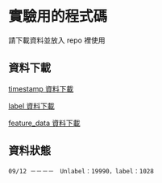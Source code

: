# 實驗用的程式碼

請下載資料並放入 repo 裡使用

## 資料下載
[timestamp 資料下載](https://drive.google.com/drive/folders/1DuOUtbISZ0_X7G6SaYI9YPU1kRRwcfy8?usp=sharing)

[label 資料下載](https://drive.google.com/drive/folders/1e5pZRtJGnhsS8K7OC_yhiqZjbnD6Pao3?usp=sharing)

[feature_data 資料下載](https://drive.google.com/drive/folders/1NK3Xv-C3RcEJIaRtbnQ_L32wsIAoZkpL?usp=sharing)


## 資料狀態

    09/12 －－－－　Unlabel：19990，label：1028
